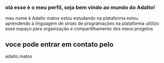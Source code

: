 ### olá esse é o meu perfil, seja bem vindo ao mundo do Adalto!

mau nome é Adalto matos 
estou estudando na plataforma 
estou aprendendo a línguagem de sinais de programações na plataforma 
ultilizo esse espaço para organização e compartilhamento dos meus progetos 

## voce pode entrar em contato pelo 

adalto.matos




